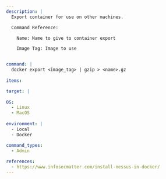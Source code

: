 ```yaml
---
description: |
  Export container for use on other machines.

  Command Reference:

    Name: Name to give to container export

    Image Tag: Image to use


command: |
  docker export <image_tag> | gzip > <name>.gz
  
items:

target: |
  
OS:
  - Linux
  - MacOS
  
environment: |
  - Local
  - Docker

command_types:
  - Admin
  
references:
  - https://www.infosecmatter.com/install-nessus-in-docker/
---
```

